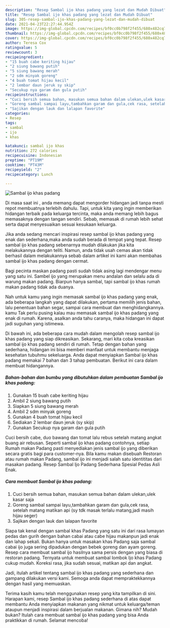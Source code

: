 ```yaml
---
description: "Resep Sambal ijo khas padang yang lezat dan Mudah Dibuat"
title: "Resep Sambal ijo khas padang yang lezat dan Mudah Dibuat"
slug: 305-resep-sambal-ijo-khas-padang-yang-lezat-dan-mudah-dibuat
date: 2021-04-23T22:27:44.954Z
image: https://img-global.cpcdn.com/recipes/bf0cc0b798f2f455/680x482cq70/sambal-ijo-khas-padang-foto-resep-utama.jpg
thumbnail: https://img-global.cpcdn.com/recipes/bf0cc0b798f2f455/680x482cq70/sambal-ijo-khas-padang-foto-resep-utama.jpg
cover: https://img-global.cpcdn.com/recipes/bf0cc0b798f2f455/680x482cq70/sambal-ijo-khas-padang-foto-resep-utama.jpg
author: Teresa Cox
ratingvalue: 5
reviewcount: 3
recipeingredient:
- "15 buah cabe keriting hijau"
- "2 siung bawang putih"
- "5 siung bawang merah"
- "2 sdm minyak goreng"
- "4 buah tomat hijau kecil"
- "2 lembar daun jeruk sy skip"
- "Secukup nya garam dan gula putih"
recipeinstructions:
- "Cuci bersih semua bahan, masukan semua bahan dalam ulekan,ulek kasar saja"
- "Goreng sambal sampai layu,tambahkan garam dan gula,cek rasa, setelah matang matikan api (sy tdk masak terlalu matang,jadi masih hijau seger)"
- "Sajikan dengan lauk dan lalapan favorite"
categories:
- Resep
tags:
- sambal
- ijo
- khas

katakunci: sambal ijo khas 
nutrition: 272 calories
recipecuisine: Indonesian
preptime: "PT19M"
cooktime: "PT43M"
recipeyield: "2"
recipecategory: Lunch

---
```



![Sambal ijo khas padang](https://img-global.cpcdn.com/recipes/bf0cc0b798f2f455/680x482cq70/sambal-ijo-khas-padang-foto-resep-utama.jpg)

Di masa  saat ini , anda memang dapat mengorder hidangan jadi tanpa mesti repot membuatnya terlebih dahulu. Tapi, untuk kita yang ingin memberikan hidangan terbaik pada keluarga tercinta, maka anda memang lebih bagus memasaknya dengan tangan sendiri. Sebab, memasak di rumah lebih sehat serta dapat menyesuaikan sesuai kesukaan keluarga.

Jika anda sedang mencari inspirasi resep sambal ijo khas padang yang enak dan sederhana,maka anda sudah berada di tempat yang tepat. Resep sambal ijo khas padang  sebenarnya mudah dilakukan jika kita melakukannya dengan teliti. Namun, anda tidak usah cemas akan tidak berhasil dalam melakukannya 
sebab dalam artikel ini kami akan membahas sambal ijo khas padang dengan cermat.  

Bagi pecinta maskan padang pasti sudah tidak asing lagi mendengar menu yang satu ini. Sambel ijo yang merupakan menu andalan dan selalu ada di warung makan padang. Biarpun hanya sambal, tapi sambal ijo khas rumah makan padang tidak ada duanya.

Nah untuk kamu yang ingin memasak sambal ijo khas padang yang enak, ada beberapa langkah yang dapat dilakukan, pertama memilih jenis bahan, lalu penentuan bahan segar, sampai cara membuat dan menghidangkannya. kamu Tak perlu pusing kalau mau memasak sambal ijo khas padang yang enak di rumah. Karena, asalkan anda  tahu caranya, maka hidangan ini dapat jadi suguhan yang istimewa.

Di bawah ini, ada beberapa cara mudah dalam mengolah resep sambal ijo khas padang yang siap dikreasikan. Sekarang, mari kita coba kreasikan sambal ijo khas padang sendiri di rumah. Tetap dengan bahan yang sederhana, hidangan ini bisa memberi manfaat untuk membantu menjaga kesehatan tubuhmu sekeluarga. Anda dapat menyiapkan Sambal ijo khas padang memakai 7 bahan dan 3 tahap pembuatan. Berikut ini cara dalam membuat hidangannya.

<!--inarticleads1-->

##### Bahan-bahan dan bumbu yang dibutuhkan dalam pembuatan Sambal ijo khas padang:

1. Gunakan 15 buah cabe keriting hijau
1. Ambil 2 siung bawang putih
1. Siapkan 5 siung bawang merah
1. Ambil 2 sdm minyak goreng
1. Gunakan 4 buah tomat hijau kecil
1. Sediakan 2 lembar daun jeruk (sy skip)
1. Gunakan Secukup nya garam dan gula putih


Cuci bersih cabe, duo bawang dan tomat lalu rebus setelah matang angkat buang air rebusan. Seperti sambal ijo khas padang contohnya, setiap Rumah makan Padang pasti menyediakan jenis sambal ijo yang diberikan secara gratis bagi para customer-nya. Bila kamu makan disebuah Restoran atau rumah makan Padang, sambal ijo ini menjadi salah satu identititas dari masakan padang. Resep Sambal Ijo Padang Sederhana Spesial Pedas Asli Enak. 

<!--inarticleads2-->

##### Cara membuat Sambal ijo khas padang:

1. Cuci bersih semua bahan, masukan semua bahan dalam ulekan,ulek kasar saja
1. Goreng sambal sampai layu,tambahkan garam dan gula,cek rasa, setelah matang matikan api (sy tdk masak terlalu matang,jadi masih hijau seger)
1. Sajikan dengan lauk dan lalapan favorite


Siapa tak kenal dengan sambal khas Padang yang satu ini dari rasa lumayan pedas dan gurih dengan bahan cabai atau cabe hijau makanpun jadi enak dan lahap sekali. Bukan hanya untuk masakan khas Padang saja sambal cabai ijo juga sering dipadukan dengan bebek goreng dan ayam goreng. Resep cara membuat sambal ijo hasilnya sama persis dengan yang biasa di restoran padang. Ternyata untuk membuat sambal lombok Ijo khas Padang cukup mudah. Koreksi rasa, jika sudah sesuai, matikan api dan angkat. 

Jadi, itulah artikel tentang  sambal ijo khas padang  yang sederhana dan gampang dilakukan versi kami. Semoga anda dapat mempraktekkannya dengan hasil yang memuaskan. 

Terima kasih kamu telah menggunakan resep yang kita tampilkan di sini. Harapan kami, resep  Sambal ijo khas padang sederhana di atas dapat membantu Anda menyiapkan makanan yang nikmat untuk keluarga/teman ataupun menjadi inspirasi dalam berjualan makanan. Gimana nih? Mudah bukan? Itulah cara membuat sambal ijo khas padang yang bisa Anda praktikkan di rumah. Selamat mencoba!

